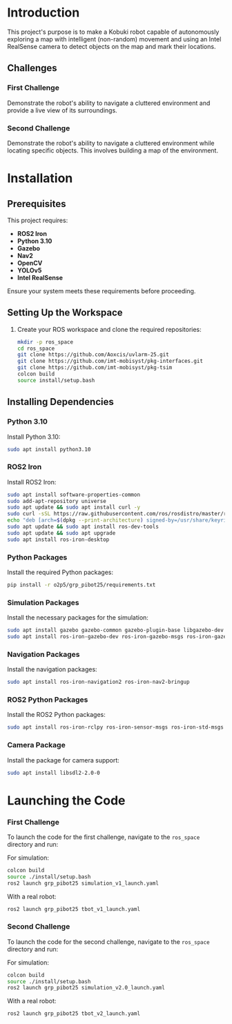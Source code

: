 
# Introduction

This project's purpose is to make a Kobuki robot capable of autonomously exploring a map with intelligent (non-random) movement and using an Intel RealSense camera to detect objects on the map and mark their locations.

## Challenges

### First Challenge

Demonstrate the robot's ability to navigate a cluttered environment and provide a live view of its surroundings.

### Second Challenge

Demonstrate the robot's ability to navigate a cluttered environment while locating specific objects. This involves building a map of the environment.

# Installation
<!-- 
## Automatic Installation

To automatically install all the necessary dependencies and clone the required repositories, run the provided `install.sh` script:
```bash
chmod +x install.sh
./install.sh
```

## Manual Installation -->
## Prerequisites

This project requires:

- **ROS2 Iron**
- **Python 3.10**
- **Gazebo**
- **Nav2**
- **OpenCV**
- **YOLOv5**
- **Intel RealSense**

Ensure your system meets these requirements before proceeding.

## Setting Up the Workspace

1. Create your ROS workspace and clone the required repositories:
   ```bash
   mkdir -p ros_space
   cd ros_space
   git clone https://github.com/Aoxcis/uvlarm-25.git
   git clone https://github.com/imt-mobisyst/pkg-interfaces.git
   git clone https://github.com/imt-mobisyst/pkg-tsim
   colcon build
   source install/setup.bash
   ```

## Installing Dependencies

### Python 3.10

Install Python 3.10:

```bash
sudo apt install python3.10
```

### ROS2 Iron

Install ROS2 Iron:

```bash
sudo apt install software-properties-common
sudo add-apt-repository universe
sudo apt update && sudo apt install curl -y
sudo curl -sSL https://raw.githubusercontent.com/ros/rosdistro/master/ros.key -o /usr/share/keyrings/ros-archive-keyring.gpg
echo "deb [arch=$(dpkg --print-architecture) signed-by=/usr/share/keyrings/ros-archive-keyring.gpg] http://packages.ros.org/ros2/ubuntu $(. /etc/os-release && echo $UBUNTU_CODENAME) main" | sudo tee /etc/apt/sources.list.d/ros2.list > /dev/null
sudo apt update && sudo apt install ros-dev-tools
sudo apt update && sudo apt upgrade
sudo apt install ros-iron-desktop
```

### Python Packages

Install the required Python packages:

```bash
pip install -r o2p5/grp_pibot25/requirements.txt
```

### Simulation Packages

Install the necessary packages for the simulation:

```bash
sudo apt install gazebo gazebo-common gazebo-plugin-base libgazebo-dev libgazebo11:amd64
sudo apt install ros-iron-gazebo-dev ros-iron-gazebo-msgs ros-iron-gazebo-plugins ros-iron-gazebo-ros ros-iron-gazebo-ros-pkgs ros-iron-turtlebot3-gazebo
```

### Navigation Packages

Install the navigation packages:

```bash
sudo apt install ros-iron-navigation2 ros-iron-nav2-bringup
```

### ROS2 Python Packages

Install the ROS2 Python packages:

```bash
sudo apt install ros-iron-rclpy ros-iron-sensor-msgs ros-iron-std-msgs ros-iron-cv-bridge
```

### Camera Package

Install the package for camera support:

```bash
sudo apt install libsdl2-2.0-0
```

# Launching the Code

### First Challenge

To launch the code for the first challenge, navigate to the `ros_space` directory and run:

For simulation:

```bash
colcon build
source ./install/setup.bash
ros2 launch grp_pibot25 simulation_v1_launch.yaml
```

With a real robot:

```bash
ros2 launch grp_pibot25 tbot_v1_launch.yaml
```

### Second Challenge

To launch the code for the second challenge, navigate to the `ros_space` directory and run:

For simulation:

```bash
colcon build
source ./install/setup.bash
ros2 launch grp_pibot25 simulation_v2.0_launch.yaml
```

With a real robot:

```bash
ros2 launch grp_pibot25 tbot_v2_launch.yaml
```